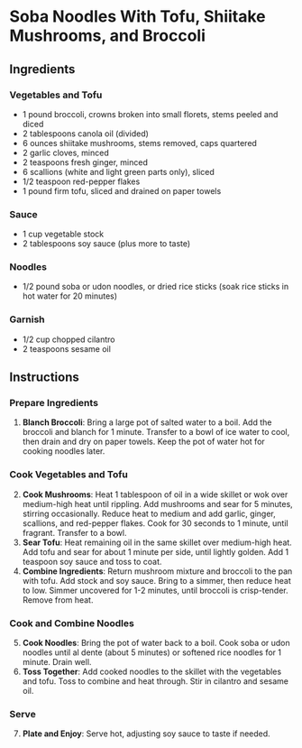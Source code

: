 # Soba Noodles With Tofu, Shiitake Mushrooms, and Broccoli

## Ingredients
### Vegetables and Tofu
- 1 pound broccoli, crowns broken into small florets, stems peeled and diced
- 2 tablespoons canola oil (divided)
- 6 ounces shiitake mushrooms, stems removed, caps quartered
- 2 garlic cloves, minced
- 2 teaspoons fresh ginger, minced
- 6 scallions (white and light green parts only), sliced
- 1/2 teaspoon red-pepper flakes
- 1 pound firm tofu, sliced and drained on paper towels

### Sauce
- 1 cup vegetable stock
- 2 tablespoons soy sauce (plus more to taste)

### Noodles
- 1/2 pound soba or udon noodles, or dried rice sticks (soak rice sticks in hot water for 20 minutes)

### Garnish
- 1/2 cup chopped cilantro
- 2 teaspoons sesame oil

## Instructions
### Prepare Ingredients
1. **Blanch Broccoli**: Bring a large pot of salted water to a boil. Add the broccoli and blanch for 1 minute. Transfer to a bowl of ice water to cool, then drain and dry on paper towels. Keep the pot of water hot for cooking noodles later.

### Cook Vegetables and Tofu
2. **Cook Mushrooms**: Heat 1 tablespoon of oil in a wide skillet or wok over medium-high heat until rippling. Add mushrooms and sear for 5 minutes, stirring occasionally. Reduce heat to medium and add garlic, ginger, scallions, and red-pepper flakes. Cook for 30 seconds to 1 minute, until fragrant. Transfer to a bowl.
3. **Sear Tofu**: Heat remaining oil in the same skillet over medium-high heat. Add tofu and sear for about 1 minute per side, until lightly golden. Add 1 teaspoon soy sauce and toss to coat.
4. **Combine Ingredients**: Return mushroom mixture and broccoli to the pan with tofu. Add stock and soy sauce. Bring to a simmer, then reduce heat to low. Simmer uncovered for 1-2 minutes, until broccoli is crisp-tender. Remove from heat.

### Cook and Combine Noodles
5. **Cook Noodles**: Bring the pot of water back to a boil. Cook soba or udon noodles until al dente (about 5 minutes) or softened rice noodles for 1 minute. Drain well.
6. **Toss Together**: Add cooked noodles to the skillet with the vegetables and tofu. Toss to combine and heat through. Stir in cilantro and sesame oil.

### Serve
7. **Plate and Enjoy**: Serve hot, adjusting soy sauce to taste if needed.
